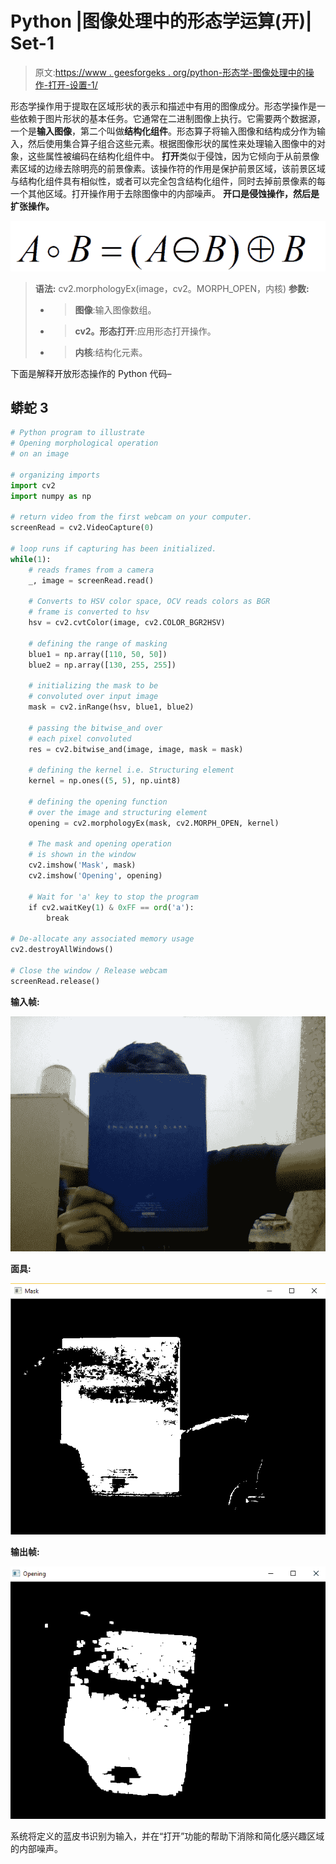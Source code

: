 # Python |图像处理中的形态学运算(开)| Set-1

> 原文:[https://www . geesforgeks . org/python-形态学-图像处理中的操作-打开-设置-1/](https://www.geeksforgeeks.org/python-morphological-operations-in-image-processing-opening-set-1/)

形态学操作用于提取在区域形状的表示和描述中有用的图像成分。形态学操作是一些依赖于图片形状的基本任务。它通常在二进制图像上执行。它需要两个数据源，一个是**输入图像**，第二个叫做**结构化组件**。形态算子将输入图像和结构成分作为输入，然后使用集合算子组合这些元素。根据图像形状的属性来处理输入图像中的对象，这些属性被编码在结构化组件中。
**打开**类似于侵蚀，因为它倾向于从前景像素区域的边缘去除明亮的前景像素。该操作符的作用是保护前景区域，该前景区域与结构化组件具有相似性，或者可以完全包含结构化组件，同时去掉前景像素的每一个其他区域。打开操作用于去除图像中的内部噪声。
**开口是侵蚀操作，然后是扩张操作。**

![](img/16cb592217f1c2435624d6f03497b891.png)

> **语法:** cv2.morphologyEx(image，cv2。MORPH_OPEN，内核)
> **参数:**
> - > **图像**:输入图像数组。
> - > **cv2。形态打开**:应用形态打开操作。
> - > **内核**:结构化元素。

下面是解释开放形态操作的 Python 代码–

## 蟒蛇 3

```py
# Python program to illustrate
# Opening morphological operation
# on an image

# organizing imports 
import cv2 
import numpy as np 

# return video from the first webcam on your computer. 
screenRead = cv2.VideoCapture(0)

# loop runs if capturing has been initialized.
while(1):
    # reads frames from a camera
    _, image = screenRead.read()

    # Converts to HSV color space, OCV reads colors as BGR
    # frame is converted to hsv
    hsv = cv2.cvtColor(image, cv2.COLOR_BGR2HSV)

    # defining the range of masking
    blue1 = np.array([110, 50, 50])
    blue2 = np.array([130, 255, 255])

    # initializing the mask to be
    # convoluted over input image
    mask = cv2.inRange(hsv, blue1, blue2)

    # passing the bitwise_and over
    # each pixel convoluted
    res = cv2.bitwise_and(image, image, mask = mask)

    # defining the kernel i.e. Structuring element
    kernel = np.ones((5, 5), np.uint8)

    # defining the opening function
    # over the image and structuring element
    opening = cv2.morphologyEx(mask, cv2.MORPH_OPEN, kernel)

    # The mask and opening operation
    # is shown in the window
    cv2.imshow('Mask', mask)
    cv2.imshow('Opening', opening)

    # Wait for 'a' key to stop the program
    if cv2.waitKey(1) & 0xFF == ord('a'):
        break

# De-allocate any associated memory usage 
cv2.destroyAllWindows()

# Close the window / Release webcam
screenRead.release()
```

**输入帧:**

![](img/60a6381d7c1157dc267928a0a69f1d31.png)

**面具:**

![](img/5e50d51a9a1491959801df0168f11dd2.png)

**输出帧:**

![](img/6b56a432abcc8429bd1bed60ff924dc1.png)

系统将定义的蓝皮书识别为输入，并在“打开”功能的帮助下消除和简化感兴趣区域的内部噪声。